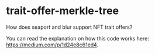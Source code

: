 # trait-offer-merkle-tree
How does seaport and blur support NFT trait offers?

You can read the explanation on how this code works here: https://medium.com/p/1d24e8c61ed4.
